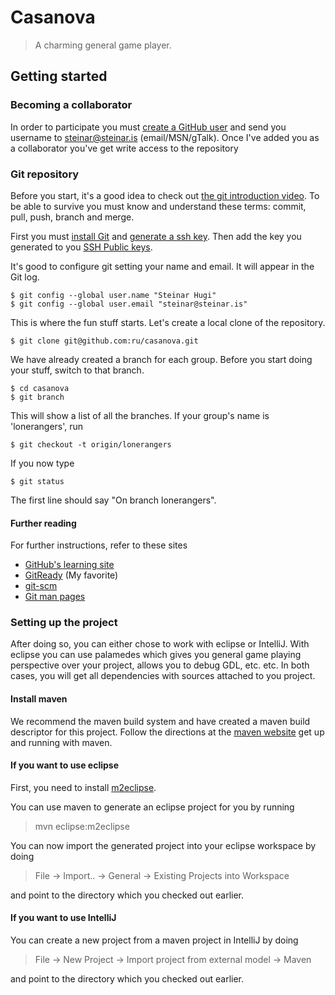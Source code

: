Casanova
========

> A charming general game player.


Getting started
---------------
### Becoming a collaborator
In order to participate you must [create a GitHub user](http://github.com/signup/free) and send you username to steinar@steinar.is (email/MSN/gTalk). Once I've added you as a collaborator you've get write access to the repository


### Git repository
Before you start, it's a good idea to check out [the git introduction video](http://learn.github.com/p/intro.html). To be able to survive you must know and understand these terms: commit, pull, push, branch and merge.


First you must [install Git](http://help.github.com/linux-git-installation/) and [generate a ssh key](http://help.github.com/linux-key-setup/). Then add the key you generated to you [SSH Public keys](https://github.com/account#ssh_bucket).

It's good to configure git setting your name and email. It will appear in the Git log.

    $ git config --global user.name "Steinar Hugi"
    $ git config --global user.email "steinar@steinar.is"

This is where the fun stuff starts.  Let's create a local clone of the repository.

    $ git clone git@github.com:ru/casanova.git

We have already created a branch for each group. Before you start doing your stuff, switch to that branch. 

    $ cd casanova
    $ git branch

This will show a list of all the branches. If your group's name is 'lonerangers', run

    $ git checkout -t origin/lonerangers

If you now type

    $ git status
    
The first line should say "On branch lonerangers".

#### Further reading

For further instructions, refer to these sites

+ [GitHub's learning site](http://learn.github.com/)
+ [GitReady](http://www.gitready.com/) (My favorite)
+ [git-scm](http://git-scm.com/)
+ [Git man pages](http://www.kernel.org/pub/software/scm/git/docs/)



### Setting up the project

After doing so, you can either chose to work with eclipse or IntelliJ. With eclipse you can use palamedes which gives
you general game playing perspective over your project, allows you to debug GDL, etc. etc. In both cases, you will get
all dependencies with sources attached to you project.

#### Install maven

We recommend the maven build system and have created a maven build descriptor for this project. Follow the directions
at the [maven website](http://maven.apache.org) get up and running with maven.

#### If you want to use eclipse

First, you need to install [m2eclipse](http://m2eclipse.sonatype.org).

You can use maven to generate an eclipse project for you by running

> mvn eclipse:m2eclipse

You can now import the generated project into your eclipse workspace by doing

> File -> Import.. -> General -> Existing Projects into Workspace

and point to the directory which you checked out earlier.

#### If you want to use IntelliJ

You can create a new project from a maven project in IntelliJ by doing

> File -> New Project -> Import project from external model -> Maven

and point to the directory which you checked out earlier.
